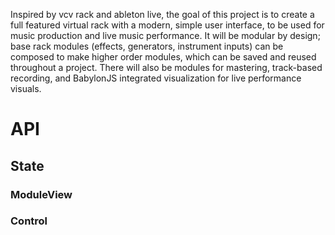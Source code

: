 Inspired by vcv rack and ableton live, the goal of this project is to create a full featured virtual rack with a modern, simple user interface, to be used for music production and live music performance. It will be modular by design; base rack modules (effects, generators, instrument inputs) can be composed to make higher order modules, which can be saved and reused throughout a project. There will also be modules for mastering, track-based recording, and BabylonJS integrated  visualization for live performance visuals. 

# API

## State

### ModuleView

### Control
